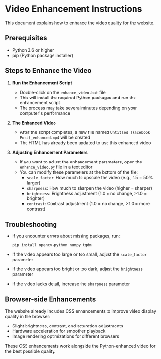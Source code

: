 # Video Enhancement Instructions

This document explains how to enhance the video quality for the website.

## Prerequisites

- Python 3.6 or higher
- pip (Python package installer)

## Steps to Enhance the Video

1. **Run the Enhancement Script**
   - Double-click on the `enhance_video.bat` file
   - This will install the required Python packages and run the enhancement script
   - The process may take several minutes depending on your computer's performance

2. **The Enhanced Video**
   - After the script completes, a new file named `Untitled (Facebook Post)_enhanced.mp4` will be created
   - The HTML has already been updated to use this enhanced video

3. **Adjusting Enhancement Parameters**
   - If you want to adjust the enhancement parameters, open the `enhance_video.py` file in a text editor
   - You can modify these parameters at the bottom of the file:
     - `scale_factor`: How much to upscale the video (e.g., 1.5 = 50% larger)
     - `sharpness`: How much to sharpen the video (higher = sharper)
     - `brightness`: Brightness adjustment (1.0 = no change, >1.0 = brighter)
     - `contrast`: Contrast adjustment (1.0 = no change, >1.0 = more contrast)

## Troubleshooting

- If you encounter errors about missing packages, run:
  ```
  pip install opencv-python numpy tqdm
  ```

- If the video appears too large or too small, adjust the `scale_factor` parameter

- If the video appears too bright or too dark, adjust the `brightness` parameter

- If the video lacks detail, increase the `sharpness` parameter

## Browser-side Enhancements

The website already includes CSS enhancements to improve video display quality in the browser:

- Slight brightness, contrast, and saturation adjustments
- Hardware acceleration for smoother playback
- Image rendering optimizations for different browsers

These CSS enhancements work alongside the Python-enhanced video for the best possible quality.
